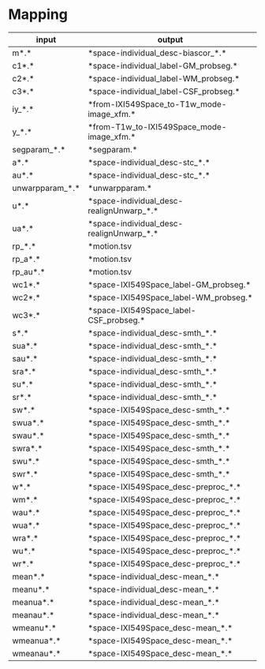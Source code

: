 
<!--
 THIS FILE IS AUTOMATICALLY GENERATED!
 DO NOT EDIT MANUALLY!
-->
# Mapping

| input | output |
| - | - |
| m\*.\* | \*space-individual_desc-biascor_\*.\* |
| c1\*.\* | \*space-individual_label-GM_probseg.\* |
| c2\*.\* | \*space-individual_label-WM_probseg.\* |
| c3\*.\* | \*space-individual_label-CSF_probseg.\* |
| iy_\*.\* | \*from-IXI549Space_to-T1w_mode-image_xfm.\* |
| y_\*.\* | \*from-T1w_to-IXI549Space_mode-image_xfm.\* |
| segparam_\*.\* | \*segparam.\* |
| a\*.\* | \*space-individual_desc-stc_\*.\* |
| au\*.\* | \*space-individual_desc-stc_\*.\* |
| unwarpparam_\*.\* | \*unwarpparam.\* |
| u\*.\* | \*space-individual_desc-realignUnwarp_\*.\* |
| ua\*.\* | \*space-individual_desc-realignUnwarp_\*.\* |
| rp_\*.\* | \*motion.tsv |
| rp_a\*.\* | \*motion.tsv |
| rp_au\*.\* | \*motion.tsv |
| wc1\*.\* | \*space-IXI549Space_label-GM_probseg.\* |
| wc2\*.\* | \*space-IXI549Space_label-WM_probseg.\* |
| wc3\*.\* | \*space-IXI549Space_label-CSF_probseg.\* |
| s\*.\* | \*space-individual_desc-smth_\*.\* |
| sua\*.\* | \*space-individual_desc-smth_\*.\* |
| sau\*.\* | \*space-individual_desc-smth_\*.\* |
| sra\*.\* | \*space-individual_desc-smth_\*.\* |
| su\*.\* | \*space-individual_desc-smth_\*.\* |
| sr\*.\* | \*space-individual_desc-smth_\*.\* |
| sw\*.\* | \*space-IXI549Space_desc-smth_\*.\* |
| swua\*.\* | \*space-IXI549Space_desc-smth_\*.\* |
| swau\*.\* | \*space-IXI549Space_desc-smth_\*.\* |
| swra\*.\* | \*space-IXI549Space_desc-smth_\*.\* |
| swu\*.\* | \*space-IXI549Space_desc-smth_\*.\* |
| swr\*.\* | \*space-IXI549Space_desc-smth_\*.\* |
| w\*.\* | \*space-IXI549Space_desc-preproc_\*.\* |
| wm\*.\* | \*space-IXI549Space_desc-preproc_\*.\* |
| wau\*.\* | \*space-IXI549Space_desc-preproc_\*.\* |
| wua\*.\* | \*space-IXI549Space_desc-preproc_\*.\* |
| wra\*.\* | \*space-IXI549Space_desc-preproc_\*.\* |
| wu\*.\* | \*space-IXI549Space_desc-preproc_\*.\* |
| wr\*.\* | \*space-IXI549Space_desc-preproc_\*.\* |
| mean\*.\* | \*space-individual_desc-mean_\*.\* |
| meanu\*.\* | \*space-individual_desc-mean_\*.\* |
| meanua\*.\* | \*space-individual_desc-mean_\*.\* |
| meanau\*.\* | \*space-individual_desc-mean_\*.\* |
| wmeanu\*.\* | \*space-IXI549Space_desc-mean_\*.\* |
| wmeanua\*.\* | \*space-IXI549Space_desc-mean_\*.\* |
| wmeanau\*.\* | \*space-IXI549Space_desc-mean_\*.\* |
